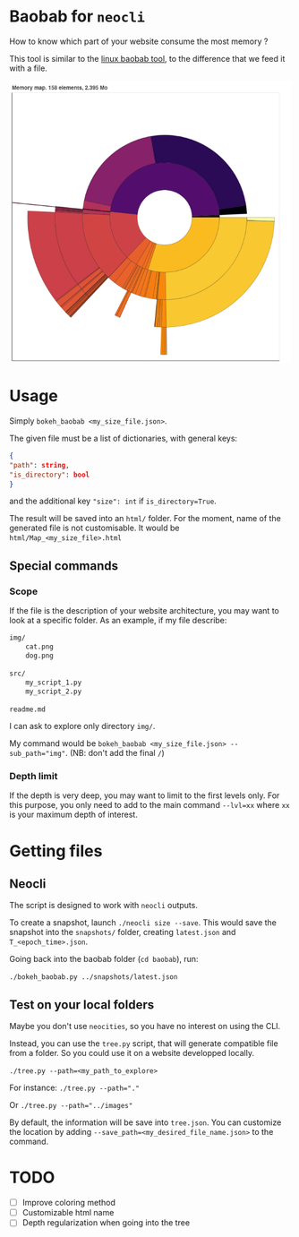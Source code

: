# Baobab for `neocli`


How to know which part of your website consume the most memory ?

This tool is similar to the [linux baobab tool](https://doc.ubuntu-fr.org/baobab),
to the difference that we feed it with a file.


![Example](bokeh_plot.png)


# Usage

Simply `bokeh_baobab <my_size_file.json>`.

The given file must be a list of dictionaries, with general keys:

```json
{
"path": string,
"is_directory": bool
}
```

and the additional key `"size": int` if `is_directory=True`.


The result will be saved into an `html/` folder.
For the moment, name of the generated file is not customisable.
It would be `html/Map_<my_size_file>.html`


## Special commands


### Scope 

If the file is the description of your website architecture, you may want to look at a specific folder.
As an example, if my file describe:

```
img/
    cat.png
    dog.png
    
src/
    my_script_1.py
    my_script_2.py

readme.md
```

I can ask to explore only directory `img/`.

My command would be `bokeh_baobab <my_size_file.json> --sub_path="img"`. (NB: don't add the final `/`)

### Depth limit

If the depth is very deep, you may want to limit to the first levels only.
For this purpose, you only need to add to the main command `--lvl=xx` where `xx` is your maximum depth of interest.


# Getting files

## Neocli

The script is designed to work with `neocli` outputs.

To create a snapshot, launch `./neocli size --save`.
This would save the snapshot into the `snapshots/` folder, creating `latest.json` and `T_<epoch_time>.json`.

Going back into the baobab folder (`cd baobab`), run:

`./bokeh_baobab.py ../snapshots/latest.json`


## Test on your local folders

Maybe you don't use `neocities`, so you have no interest on using the CLI.

Instead, you can use the `tree.py` script, that will generate compatible file from a folder.
So you could use it on a website developped locally.

`./tree.py --path=<my_path_to_explore>`

For instance: `./tree.py --path="."`

Or `./tree.py --path="../images"`

By default, the information will be save into `tree.json`.
You can customize the location by adding `--save_path=<my_desired_file_name.json>` to the command.


# TODO

- [ ] Improve coloring method
- [ ] Customizable html name
- [ ] Depth regularization when going into the tree
